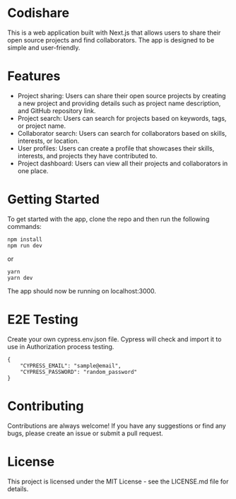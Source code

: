 # Codishare

This is a web application built with Next.js that allows users to share their open source projects and find collaborators. The app is designed to be simple and user-friendly.

# Features

- Project sharing: Users can share their open source projects by creating a new project and providing details such as project name description, and GitHub repository link.
- Project search: Users can search for projects based on keywords, tags, or project name.
- Collaborator search: Users can search for collaborators based on skills, interests, or location.
- User profiles: Users can create a profile that showcases their skills, interests, and projects they have contributed to.
- Project dashboard: Users can view all their projects and collaborators in one place.

# Getting Started

To get started with the app, clone the repo and then run the following commands:

```
npm install
npm run dev
```

or

```
yarn
yarn dev
```

The app should now be running on localhost:3000.

# E2E Testing

Create your own cypress.env.json file. Cypress will check and import it to use in Authorization process testing. 

```
{
    "CYPRESS_EMAIL": "sample@email",
    "CYPRESS_PASSWORD": "random_password"
}
```

# Contributing

Contributions are always welcome! If you have any suggestions or find any bugs, please create an issue or submit a pull request.

# License

This project is licensed under the MIT License - see the LICENSE.md file for details.
